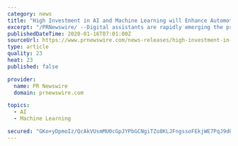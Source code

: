 ```yaml
---
category: news
title: "High Investment in AI and Machine Learning will Enhance Automotive Digital Assistants by 2025"
excerpt: "/PRNewswire/ --Digital assistants are rapidly emerging the primary input medium in human-machine interface (HMI), creating new opportunities for"
publishedDateTime: 2020-01-16T07:01:00Z
sourceUrl: https://www.prnewswire.com/news-releases/high-investment-in-ai-and-machine-learning-will-enhance-automotive-digital-assistants-by-2025-300987879.html
type: article
quality: 23
heat: 23
published: false

provider:
  name: PR Newswire
  domain: prnewswire.com

topics:
  - AI
  - Machine Learning

secured: "GKo+yDpmoIz/QcAkVUsmMU0cGpJYPbGCNgiTZo8KLJFngssoFEkjWE7PqJ9dO7xoGivBIBgvmeaUVFLH8yA0BcFdzUYPcHep3Sx6JYqUdqrgKOVPdkE5GOBe3hkc0u6YhjTNYOW86J/RlP8bUN4Xdnt7S1jBjiOIq3/ENabUlXmw29y7aIeFlkHZ0257WZNcNcYPs5c0N7pZUbGqei50HN2ZLEBgCLQSIlx3nIp34NGKUpXhI9zu9ojrYE30KahjL++/lyQGY1BSNgvsWuY9vyeQFRn65peIXTdeMBrtFR9OW5OaFbY1ah+OTY13GsYBTuPNyZl5ZJW/pJ1ezsnW9LgHG/9YXPOiLsCF5N4UKkfgIMtjgrjD7vokxK+EzAJhhAh4U3Xzp8s8OP962VoKLnf2mVQzwYYu992dgLXErLI28PF0nepXeCNxmhSWBiC0eQq/hk3RfdICZWLvOxaJ3w==;aYGXCV5PpYVc1J9RMSGJ8A=="
---
```


